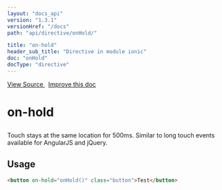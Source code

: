 ```yaml
---
layout: "docs_api"
version: "1.3.1"
versionHref: "/docs"
path: "api/directive/onHold/"

title: "on-hold"
header_sub_title: "Directive in module ionic"
doc: "onHold"
docType: "directive"
---
```


<div class="improve-docs">
<a href='https://github.com/driftyco/ionic-v1/blob/master/js/angular/directive/gesture.js#L8'>
View Source
</a>
&nbsp;
<a href='http://github.com/driftyco/ionic/edit/1.x/js/angular/directive/gesture.js#L8'>
Improve this doc
</a>
</div>




<h1 class="api-title">

on-hold



</h1>





Touch stays at the same location for 500ms. Similar to long touch events available for AngularJS and jQuery.









<h2 id="usage">Usage</h2>

```html
<button on-hold="onHold()" class="button">Test</button>
```










